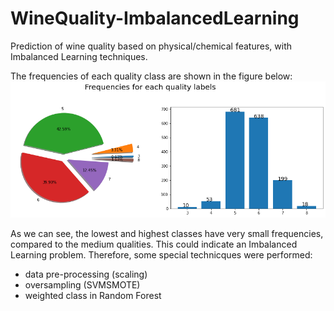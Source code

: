 # WineQuality-ImbalancedLearning
Prediction of wine quality based on physical/chemical features, with Imbalanced Learning techniques.

The frequencies of each quality class are shown in the figure below:
![](images/target_label_frequencies.png)

As we can see, the lowest and highest classes have very small frequencies, compared to the medium qualities. This could indicate an Imbalanced Learning problem. Therefore, some special technicques were performed:
- data pre-processing (scaling)
- oversampling (SVMSMOTE)
- weighted class in Random Forest

